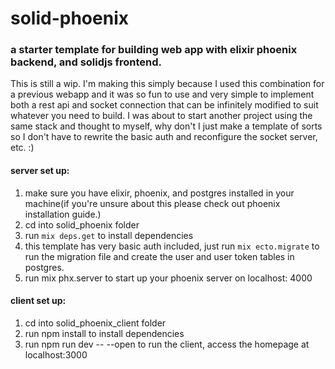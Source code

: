 # solid-phoenix
### a starter template for building web app with elixir phoenix backend, and solidjs frontend. 
This is still a wip. I'm making this simply because I used this combination for a previous webapp and it was so fun to use and very simple to implement both a rest api and socket 
connection that can be infinitely modified to suit whatever you need to build. I was about to start another project using the same stack and thought to myself, why don't I just make
a template of sorts so I don't have to rewrite the basic auth and reconfigure the socket server, etc. :)

#### server set up:
1. make sure you have elixir, phoenix, and postgres installed in your machine(if you're unsure about this please check out phoenix installation guide.)
2. cd into solid_phoenix folder
3. run `mix deps.get` to install dependencies
4. this template has very basic auth included, just run `mix ecto.migrate` to run the migration file and create the user and user token tables in postgres.
5. run mix phx.server to start up your phoenix server on localhost: 4000

#### client set up:
1. cd into solid_phoenix_client folder
2. run npm install to install dependencies
3. run npm run dev -- --open to run the client, access the homepage at localhost:3000
